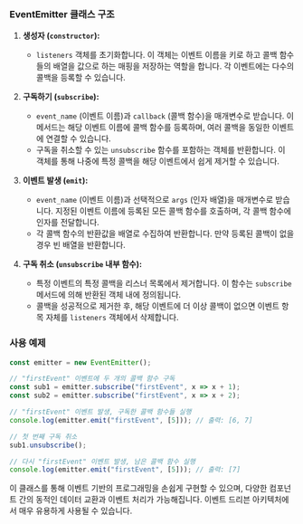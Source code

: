 ### EventEmitter 클래스 구조

1. **생성자 (`constructor`):**
   - `listeners` 객체를 초기화합니다. 이 객체는 이벤트 이름을 키로 하고 콜백 함수들의 배열을 값으로 하는 매핑을 저장하는 역할을 합니다. 각 이벤트에는 다수의 콜백을 등록할 수 있습니다.

2. **구독하기 (`subscribe`):**
   - `event_name` (이벤트 이름)과 `callback` (콜백 함수)을 매개변수로 받습니다. 이 메서드는 해당 이벤트 이름에 콜백 함수를 등록하며, 여러 콜백을 동일한 이벤트에 연결할 수 있습니다.
   - 구독을 취소할 수 있는 `unsubscribe` 함수를 포함하는 객체를 반환합니다. 이 객체를 통해 나중에 특정 콜백을 해당 이벤트에서 쉽게 제거할 수 있습니다.

3. **이벤트 발생 (`emit`):**
   - `event_name` (이벤트 이름)과 선택적으로 `args` (인자 배열)을 매개변수로 받습니다. 지정된 이벤트 이름에 등록된 모든 콜백 함수를 호출하며, 각 콜백 함수에 인자를 전달합니다.
   - 각 콜백 함수의 반환값을 배열로 수집하여 반환합니다. 만약 등록된 콜백이 없을 경우 빈 배열을 반환합니다.

4. **구독 취소 (`unsubscribe` 내부 함수):**
   - 특정 이벤트의 특정 콜백을 리스너 목록에서 제거합니다. 이 함수는 `subscribe` 메서드에 의해 반환된 객체 내에 정의됩니다.
   - 콜백을 성공적으로 제거한 후, 해당 이벤트에 더 이상 콜백이 없으면 이벤트 항목 자체를 `listeners` 객체에서 삭제합니다.

### 사용 예제

```javascript
const emitter = new EventEmitter();

// "firstEvent" 이벤트에 두 개의 콜백 함수 구독
const sub1 = emitter.subscribe("firstEvent", x => x + 1);
const sub2 = emitter.subscribe("firstEvent", x => x + 2);

// "firstEvent" 이벤트 발생, 구독한 콜백 함수들 실행
console.log(emitter.emit("firstEvent", [5])); // 출력: [6, 7]

// 첫 번째 구독 취소
sub1.unsubscribe();

// 다시 "firstEvent" 이벤트 발생, 남은 콜백 함수 실행
console.log(emitter.emit("firstEvent", [5])); // 출력: [7]
```

이 클래스를 통해 이벤트 기반의 프로그래밍을 손쉽게 구현할 수 있으며, 다양한 컴포넌트 간의 동적인 데이터 교환과 이벤트 처리가 가능해집니다. 이벤트 드리븐 아키텍처에서 매우 유용하게 사용될 수 있습니다.​
